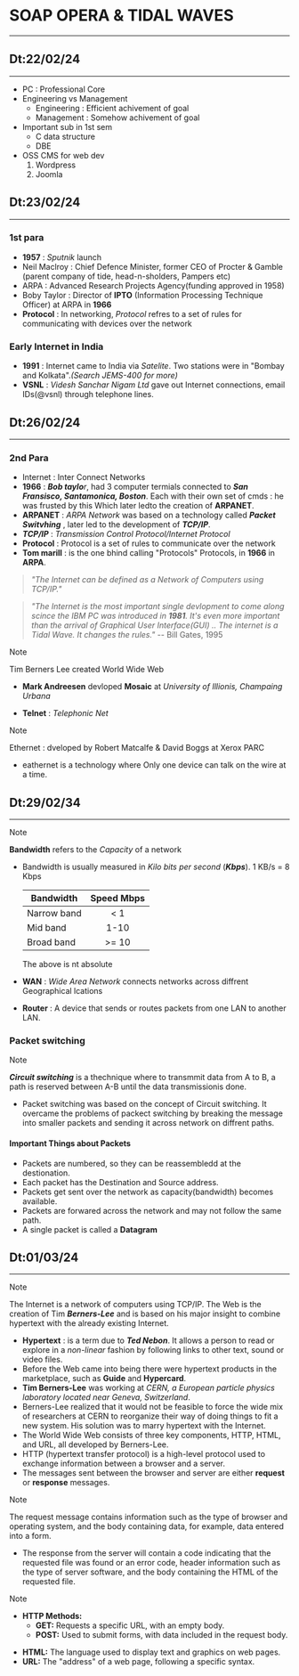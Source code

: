 # SOAP OPERA & TIDAL WAVES
---

## Dt:22/02/24
---

- PC : Professional Core
- Engineering vs Management
  - Engineering : Efficient achivement of goal
  - Management : Somehow achivement of goal
- Important sub in 1st sem
  - C data structure
  - DBE
- OSS CMS for web dev
  1. Wordpress
  2. Joomla

## Dt:23/02/24
---

### 1st para

- **1957** : *Sputnik* launch
- Neil Maclroy : Chief Defence Minister, former CEO of Procter & Gamble (parent
        company of tide, head-n-sholders, Pampers etc)
- ARPA : Advanced Research Projects Agency(funding approved in 1958)
- Boby Taylor : Director of **IPTO** (Information Processing Technique Officer)
at ARPA in **1966**
- **Protocol** : In networking, *Protocol* refres to a set of rules for communicating
with devices over the network

### Early Internet in India

- **1991** : Internet came to India via *Satelite*. Two stations were in "Bombay and Kolkata".*(Search JEMS-400 for more)*
- **VSNL** : *Videsh Sanchar Nigam Ltd* gave out Internet connections, email IDs(@vsnl) through telephone lines.

## Dt:26/02/24
---

### 2nd Para

- Internet : Inter Connect Networks
- **1966** : ***Bob taylo**r*, had 3 computer termials connected to ***San Fransisco, Santamonica, Boston***. Each with their own set of cmds : he was frusted by this Which later ledto the creation of **ARPANET**.
- **ARPANET** : *ARPA Network* was based on a technology called ***Packet Switvhing*** , later led to the development of ***TCP/IP***.
- ***TCP/IP*** : *Transmission Control Protocol/Internet Protocol*
- **Protocol** : Protocol is a set of rules to communicate over the  network
- **Tom marill** : is the one bhind calling "Protocols" Protocols, in **1966** in **ARPA**.

> *"The Internet can be defined as a Network of Computers using TCP/IP."*

> *"The Internet is the most important single devlopment to come along scince the IBM PC was introduced in **1981**. It's even more important than the arrival of Graphical User Interface(GUI) .. The internet is a Tidal Wave. It changes the rules."*
> -- Bill Gates, 1995

> [!NOTE]
> Tim Berners Lee created World Wide Web

- **Mark Andreesen** devloped **Mosaic** at *University of Illionis, Champaing Urbana*

- **Telnet** : *Telephonic Net*

> [!NOTE]
> Ethernet : dveloped by Robert Matcalfe & David Boggs at Xerox PARC

- eathernet is a technology where Only one device can talk on the wire at a time.

## Dt:29/02/34
---

> [!NOTE]
> **Bandwidth** refers to the *Capacity* of a network

- Bandwidth is usually measured in *Kilo bits per second* (***Kbps***). 1 KB/s = 8 Kbps

  |Bandwidth    |Speed **Mbps**|
  |-------------|:------------:|
  | Narrow band | < 1          |
  | Mid band    | 1-10         |
  | Broad band  | >= 10        |

  The above is nt absolute

- **WAN** : *Wide Area Network* connects networks across diffrent Geographical lcations
- **Router** : A device that sends or routes packets from one LAN to another LAN.

### Packet switching

> [!NOTE]
> ***Circuit switching*** is a thechnique where to transmmit data from A to B, a path is reserved between A-B until the data transmissionis done.

- Packet switching was based on the concept of Circuit switching. It overcame the problems of packect switching by breaking the message into smaller packets and sending it across network on diffrent paths.

#### Important Things about Packets

- Packets are numbered, so they can be reassembledd at the destionation.
- Each packet has the Destination and Source address.
- Packets get sent over the network as capacity(bandwidth) becomes available.
- Packets are forwared across the network and may not follow the same path.
- A single packet is called a **Datagram**

## Dt:01/03/24
---

> [!NOTE]
> The Internet is a network of computers using TCP/IP. The Web is the creation of Tim ***Berners-Lee*** and is based on his major insight to combine hypertext with the already existing Internet.

- **Hypertext** : is a term due to ***Ted Nebon***. It allows a person to read or explore in a *non-linear* fashion by following links to other text, sound or video files.
- Before the Web came into being there were hypertext products in the marketplace, such as **Guide** and **Hypercard**.
- **Tim Berners-Lee** was working at *CERN, a European particle physics laboratory located near Geneva, Switzerland*.
- Berners-Lee realized that it would not be feasible to force the wide mix of researchers at CERN to reorganize their way of doing things to fit a new system. His solution was to marry hypertext with the Internet.
- The World Wide Web consists of three key components, HTTP, HTML, and URL, all developed by Berners-Lee.
- HTTP (hypertext transfer protocol) is a high-level protocol used to exchange information between a browser and a server.
- The messages sent between the browser and server are either **request** or **response** messages.

> [!NOTE]
> The request message contains information such as the type of browser and operating system, and the body containing data, for example, data entered into a form.

- The response from the server will contain a code indicating that the requested file was found or an error code, header information such as the type of server software, and the body containing the HTML of the requested file.

> [!NOTE]
> - **HTTP Methods:**
>   - **GET:** Requests a specific URL, with an empty body.
>   - **POST:** Used to submit forms, with data included in the request body.

- **HTML:** The language used to display text and graphics on web pages.
- **URL:** The "address" of a web page, following a specific syntax.


